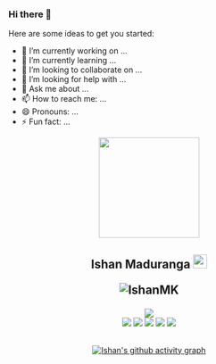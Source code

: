 ### Hi there 👋

Here are some ideas to get you started:

- 🔭 I’m currently working on ...
- 🌱 I’m currently learning ...
- 👯 I’m looking to collaborate on ...
- 🤔 I’m looking for help with ...
- 💬 Ask me about ...
- 📫 How to reach me: ...
- 😄 Pronouns: ...
- ⚡ Fun fact: ...

<p align="center"><img src="https://i.ibb.co/CtP0k94/ezgif-4-fa886ba1bf.gif" height="180"></p>
<h2 align="center"> Ishan Maduranga <img src="https://media.giphy.com/media/hvRJCLFzcasrR4ia7z/giphy.gif" width="25px" height="25px">  

<p align="center"> <img src="https://komarev.com/ghpvc/?username=IshanMK" alt="IshanMK" /> </p>

</h2>
 <div align="center">
<img src="https://readme-typing-svg.herokuapp.com?color=fff&width=480&height=65&lines=Welcome+To+My+Profile+.+.+.+.;+.+.+.&center=true"></a>
<br>
<a href="https://twitter.com/ishan_mk"><img src="https://img.shields.io/badge/Twitter-222222?&style=flat-square&logo=twitter&logoColor=white&link=https://twitter.com/ishan_mk"></a>
<a href="https://www.instagram.com/_ishan_mk"><img src="https://img.shields.io/badge/Instagram-222222?&style=flat-square&logo=instagram&logoColor=white&link=https://www.instagram.com/_ishan_mk"></a>
<a href="https://www.facebook.com/ishan.maduranga.12935"><img src="https://img.shields.io/badge/Facebook-222222?&style=flat-square&logo=facebook&logoColor=white&link=https://www.facebook.com/ishan.maduranga.12935"></a>
<a href="https://linkedin.com/in/ishan-maduranga"><img src="https://img.shields.io/badge/-LinkedIn-222222?style=flat-square&logo=Linkedin&logoColor=white&link=https://linkedin.com/in/ishan-maduranga"></a>
<a href="mailto:ishanmaduranga271@gmail.com"><img src="https://img.shields.io/badge/-Gmail-222222?style=flat-square&logo=gmail&logoColor=white&link=mailto:ishanmaduranga271@gmail.com"></a>
<br>

<br/>

[![Ishan's github activity graph](https://github-readme-activity-graph.cyclic.app/graph?username=IshanMK&theme=react-dark)](https://github.com/IshanMK/github-readme-activity-graph)

<br/>
<br>
</div>
